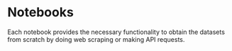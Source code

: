 # Notebooks

Each notebook provides the necessary functionality to obtain the datasets from scratch by doing web scraping or making API requests.